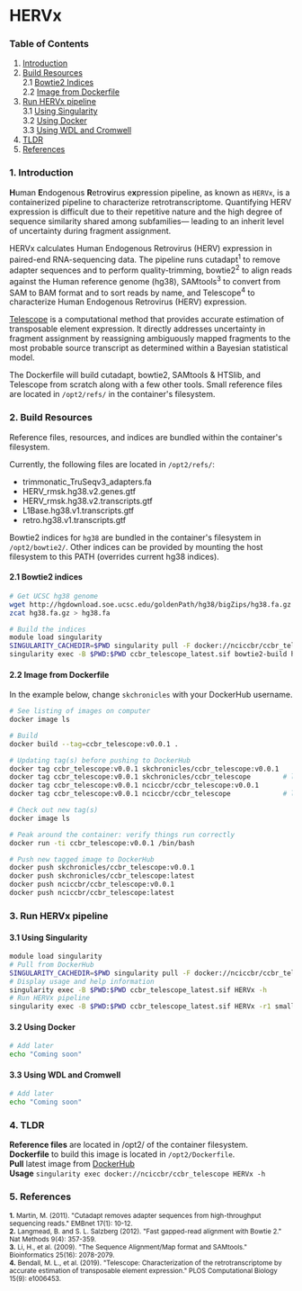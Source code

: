 # HERVx

### Table of Contents
1. [Introduction](#1-Introduction)  
2. [Build Resources](#2-Build-Resources)  
    2.1 [Bowtie2 Indices](#21-Bowtie2-indices)  
    2.2 [Image from Dockerfile](#22-Image-from-Dockerfile)   
3. [Run HERVx pipeline](#3-Run-HERVx-pipeline)  
    3.1 [Using Singularity](#31-Using-Singularity)  
    3.2 [Using Docker](#32-Using-Docker)  
    3.3 [Using WDL and Cromwell](#33-Using-WDL-and-Cromwell)
4. [TLDR](#4-TLDR)
5. [References](#5-References)



### 1. Introduction  
**H**uman **E**ndogenous **R**etro**v**irus e**x**pression pipeline, as known as `HERVx`, is a containerized pipeline to characterize retrotranscriptome. Quantifying HERV expression is difficult due to their repetitive nature and the high degree of sequence similarity shared among subfamilies— leading to an inherit level of uncertainty during fragment assignment.

HERVx calculates Human Endogenous Retrovirus (HERV) expression in paired-end
RNA-sequencing data. The pipeline runs cutadapt<sup>1</sup> to remove adapter sequences and to perform quality-trimming, bowtie2<sup>2</sup> to align reads against the Human reference genome (hg38), SAMtools<sup>3</sup> to convert from SAM to BAM format  and to sort reads by name, and Telescope<sup>4</sup> to characterize Human Endogenous Retrovirus (HERV) expression.

[Telescope](https://github.com/mlbendall/telescope) is a computational method that provides accurate estimation of transposable element expression. It directly addresses uncertainty in fragment assignment by reassigning ambiguously mapped fragments to the most probable source transcript as determined within a Bayesian statistical model.

The Dockerfile will build cutadapt, bowtie2, SAMtools & HTSlib, and Telescope from scratch along with a few other tools. Small reference files are located in `/opt2/refs/` in the container's filesystem.

### 2. Build Resources
Reference files, resources, and indices are bundled within the container's filesystem.

Currently, the following files are located in `/opt2/refs/`:
 - trimmonatic_TruSeqv3_adapters.fa
 - HERV_rmsk.hg38.v2.genes.gtf
 - HERV_rmsk.hg38.v2.transcripts.gtf
 - L1Base.hg38.v1.transcripts.gtf
 - retro.hg38.v1.transcripts.gtf


Bowtie2 indices for `hg38` are bundled in the container's filesystem in `/opt2/bowtie2/`. Other indices can be provided by mounting the host filesystem to this PATH (overrides current hg38 indices).

#### 2.1 Bowtie2 indices
```bash
# Get UCSC hg38 genome
wget http://hgdownload.soe.ucsc.edu/goldenPath/hg38/bigZips/hg38.fa.gz
zcat hg38.fa.gz > hg38.fa

# Build the indices
module load singularity
SINGULARITY_CACHEDIR=$PWD singularity pull -F docker://nciccbr/ccbr_telescope
singularity exec -B $PWD:$PWD ccbr_telescope_latest.sif bowtie2-build hg38.fa hg38
```

#### 2.2 Image from Dockerfile
In the example below, change `skchronicles` with your DockerHub username.

```bash
# See listing of images on computer
docker image ls

# Build
docker build --tag=ccbr_telescope:v0.0.1 .

# Updating tag(s) before pushing to DockerHub
docker tag ccbr_telescope:v0.0.1 skchronicles/ccbr_telescope:v0.0.1
docker tag ccbr_telescope:v0.0.1 skchronicles/ccbr_telescope        # latest
docker tag ccbr_telescope:v0.0.1 nciccbr/ccbr_telescope:v0.0.1
docker tag ccbr_telescope:v0.0.1 nciccbr/ccbr_telescope             # latest

# Check out new tag(s)
docker image ls

# Peak around the container: verify things run correctly
docker run -ti ccbr_telescope:v0.0.1 /bin/bash

# Push new tagged image to DockerHub
docker push skchronicles/ccbr_telescope:v0.0.1
docker push skchronicles/ccbr_telescope:latest
docker push nciccbr/ccbr_telescope:v0.0.1
docker push nciccbr/ccbr_telescope:latest
```

### 3. Run HERVx pipeline
#### 3.1 Using Singularity
```bash
module load singularity
# Pull from DockerHub
SINGULARITY_CACHEDIR=$PWD singularity pull -F docker://nciccbr/ccbr_telescope
# Display usage and help information
singularity exec -B $PWD:$PWD ccbr_telescope_latest.sif HERVx -h
# Run HERVx pipeline
singularity exec -B $PWD:$PWD ccbr_telescope_latest.sif HERVx -r1 small_S25_1.fastq -r2 small_S25_2.fastq -o ERV_hg38
```

#### 3.2 Using Docker
```bash
# Add later
echo "Coming soon"
```

#### 3.3 Using WDL and Cromwell
```bash
# Add later
echo "Coming soon"
```

### 4. TLDR
 **Reference files** are located in /opt2/ of the container filesystem.  
**Dockerfile** to build this image is located in `/opt2/Dockerfile`\.  
**Pull** latest image from [DockerHub](https://hub.docker.com/repository/docker/nciccbr/ccbr_telescope)  
**Usage** `singularity exec docker://nciccbr/ccbr_telescope HERVx -h`  


 ### 5. References  
 <sup>**1.**	Martin, M. (2011). "Cutadapt removes adapter sequences from high-throughput sequencing reads." EMBnet 17(1): 10-12.</sup>  
 <sup>**2.** Langmead, B. and S. L. Salzberg (2012). "Fast gapped-read alignment with Bowtie 2." Nat Methods 9(4): 357-359.</sup>  
 <sup>**3.** Li, H., et al. (2009). "The Sequence Alignment/Map format and SAMtools." Bioinformatics 25(16): 2078-2079.</sup>  
 <sup>**4.** Bendall, M. L., et al. (2019). "Telescope: Characterization of the retrotranscriptome by accurate estimation of transposable element expression." PLOS Computational Biology 15(9): e1006453.</sup>
